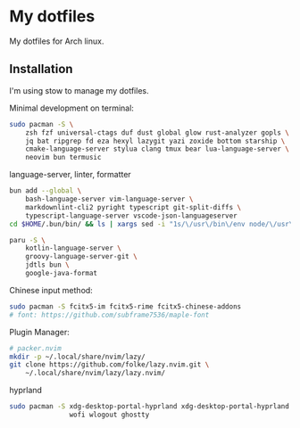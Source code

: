 # My dotfiles

My dotfiles for Arch linux.

## Installation

I'm using stow to manage my dotfiles.

Minimal development on terminal:

```bash
sudo pacman -S \
    zsh fzf universal-ctags duf dust global glow rust-analyzer gopls \
    jq bat ripgrep fd eza hexyl lazygit yazi zoxide bottom starship \
    cmake-language-server stylua clang tmux bear lua-language-server \
    neovim bun termusic
```

language-server, linter, formatter

```bash
bun add --global \
    bash-language-server vim-language-server \
    markdownlint-cli2 pyright typescript git-split-diffs \
    typescript-language-server vscode-json-languageserver
cd $HOME/.bun/bin/ && ls | xargs sed -i "1s/\/usr\/bin\/env node/\/usr\/bin\/env bun/"

paru -S \
    kotlin-language-server \
    groovy-language-server-git \
    jdtls bun \
    google-java-format
```

Chinese input method:

```bash
sudo pacman -S fcitx5-im fcitx5-rime fcitx5-chinese-addons
# font: https://github.com/subframe7536/maple-font
```

Plugin Manager:

```bash
# packer.nvim
mkdir -p ~/.local/share/nvim/lazy/
git clone https://github.com/folke/lazy.nvim.git \
    ~/.local/share/nvim/lazy/lazy.nvim/
```

hyprland

```bash
sudo pacman -S xdg-desktop-portal-hyprland xdg-desktop-portal-hyprland hyprpaper dunst \
               wofi wlogout ghostty
```
